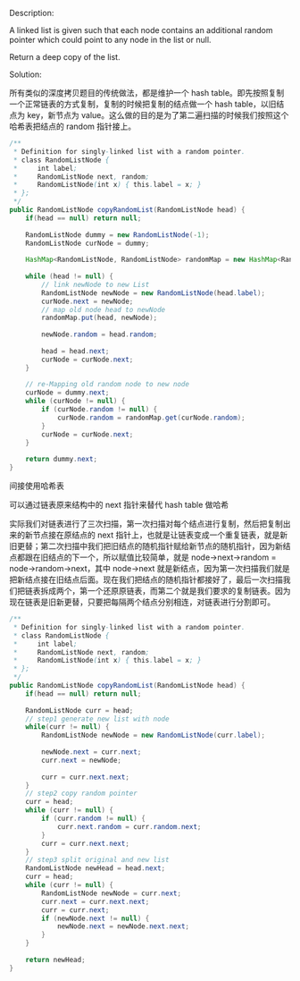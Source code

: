 Description:

A linked list is given such that each node contains an additional random pointer which could point to any node in the list or null.

Return a deep copy of the list.

Solution:

所有类似的深度拷贝题目的传统做法，都是维护一个 hash table。即先按照复制一个正常链表的方式复制，复制的时候把复制的结点做一个 hash table，以旧结点为 key，新节点为 value。这么做的目的是为了第二遍扫描的时候我们按照这个哈希表把结点的 random 指针接上。

```java
/**
 * Definition for singly-linked list with a random pointer.
 * class RandomListNode {
 *     int label;
 *     RandomListNode next, random;
 *     RandomListNode(int x) { this.label = x; }
 * };
 */
public RandomListNode copyRandomList(RandomListNode head) {
    if(head == null) return null;
    
    RandomListNode dummy = new RandomListNode(-1);
    RandomListNode curNode = dummy;
    
    HashMap<RandomListNode, RandomListNode> randomMap = new HashMap<RandomListNode, RandomListNode>();
    
    while (head != null) {
        // link newNode to new List
        RandomListNode newNode = new RandomListNode(head.label);
        curNode.next = newNode;
        // map old node head to newNode
        randomMap.put(head, newNode);
        
        newNode.random = head.random;
        
        head = head.next;
        curNode = curNode.next;
    }
    
    // re-Mapping old random node to new node
    curNode = dummy.next;
    while (curNode != null) {
        if (curNode.random != null) {
            curNode.random = randomMap.get(curNode.random);
        }
        curNode = curNode.next;
    }
    
    return dummy.next;
}
```


间接使用哈希表

可以通过链表原来结构中的 next 指针来替代 hash table 做哈希

实际我们对链表进行了三次扫描，第一次扫描对每个结点进行复制，然后把复制出来的新节点接在原结点的 next 指针上，也就是让链表变成一个重复链表，就是新旧更替；第二次扫描中我们把旧结点的随机指针赋给新节点的随机指针，因为新结点都跟在旧结点的下一个，所以赋值比较简单，就是 node->next->random = node->random->next，其中 node->next 就是新结点，因为第一次扫描我们就是把新结点接在旧结点后面。现在我们把结点的随机指针都接好了，最后一次扫描我们把链表拆成两个，第一个还原原链表，而第二个就是我们要求的复制链表。因为现在链表是旧新更替，只要把每隔两个结点分别相连，对链表进行分割即可。

```java
/**
 * Definition for singly-linked list with a random pointer.
 * class RandomListNode {
 *     int label;
 *     RandomListNode next, random;
 *     RandomListNode(int x) { this.label = x; }
 * };
 */
public RandomListNode copyRandomList(RandomListNode head) {
    if(head == null) return null;
    
    RandomListNode curr = head;
    // step1 generate new list with node
    while(curr != null) {
        RandomListNode newNode = new RandomListNode(curr.label);
        
        newNode.next = curr.next;
        curr.next = newNode;
        
        curr = curr.next.next;
    }
    // step2 copy random pointer
    curr = head;
    while (curr != null) {
        if (curr.random != null) {
            curr.next.random = curr.random.next;
        }
        curr = curr.next.next;
    }
    // step3 split original and new list
    RandomListNode newHead = head.next;
    curr = head;
    while (curr != null) {
        RandomListNode newNode = curr.next;
        curr.next = curr.next.next;
        curr = curr.next;
        if (newNode.next != null) {
            newNode.next = newNode.next.next;
        }
    }
    
    return newHead;
}
```